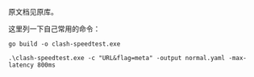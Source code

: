 原文档见原库。

这里列一下自己常用的命令：

```
go build -o clash-speedtest.exe
```

```
.\clash-speedtest.exe -c "URL&flag=meta" -output normal.yaml -max-latency 800ms
```
